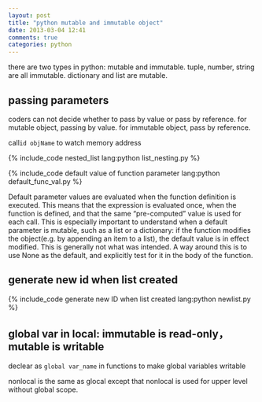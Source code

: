 ```yaml
---
layout: post
title: "python mutable and immutable object"
date: 2013-03-04 12:41
comments: true
categories: python
---
```


there are two types in python: mutable and immutable.
tuple, number, string are all immutable.
dictionary and list are mutable.

passing parameters
------------------

coders can not decide whether to pass by value or pass by reference.
for mutable object, passing by value.
for immutable object, pass by reference.

<!--more-->

call`id objName` to watch memory address

{% include_code nested_list lang:python list_nesting.py %}

{% include_code default value of function parameter lang:python default_func_val.py %}

Default parameter values are evaluated
when the function definition is executed.
This means that the expression is evaluated once, when the function is defined,
and that the same “pre-computed” value is used for each call.
This is especially important to understand when a default parameter is mutable,
such as a list or a dictionary:
if the function modifies the object(e.g. by appending an item to a list),
the default value is in effect modified.
This is generally not what was intended.
A way around this is to use None as the default,
and explicitly test for it in the body of the function.

generate new id when list created
----------------------

{% include_code generate new ID when list created lang:python newlist.py %}

global var in local: immutable is read-only，mutable is writable
--------------------------------------------

declear as `global var_name` in functions to make global variables writable

nonlocal is the same as glocal except that nonlocal is used for upper level without global scope. 
